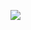 [![](https://github.com/wuilliam104286/image_saves/blob/master/img/button/btn-web-black-ch.png?raw=true)](https://wuilliam104286.github.io/anti-phishing/)
